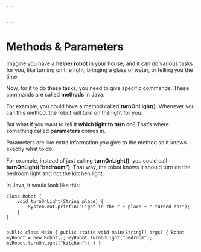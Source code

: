 ```yaml
---


---
```


<h1 id="methods--parameters">Methods &amp; Parameters</h1>
<p>Imagine you have a <strong>helper robot</strong> in your house, and it can do various tasks for you, like turning on the light, bringing a glass of water, or telling you the time.</p>
<p>Now, for it to do these tasks, you need to give specific commands. These commands are called <strong>methods</strong> in Java.</p>
<p>For example, you could have a method called <strong>turnOnLight()</strong>. Whenever you call this method, the robot will turn on the light for you.</p>
<p>But what if you want to tell it <strong>which light to turn on</strong>? That’s where something called <strong>parameters</strong> comes in.</p>
<p>Parameters are like extra information you give to the method so it knows exactly what to do.</p>
<p>For example, instead of just calling <strong>turnOnLight()</strong>, you could call <strong>turnOnLight(“bedroom”)</strong>. That way, the robot knows it should turn on the bedroom light and not the kitchen light.</p>
<p>In Java, it would look like this:</p>
<pre><code>class Robot {
    void turnOnLight(String place) {
        System.out.println("Light in the " + place + " turned on!");
    }
}

public class Main {
    public static void main(String[] args) {
        Robot myRobot = new Robot();
        myRobot.turnOnLight("bedroom");
        myRobot.turnOnLight("kitchen");
    }
}

</code></pre>


